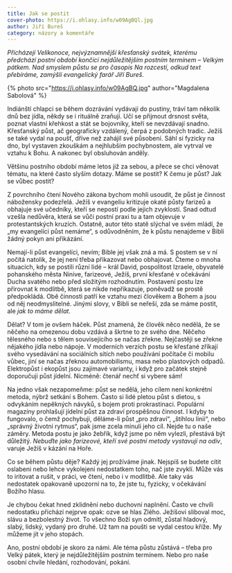 ```yaml
---
title: Jak se postit
cover-photo: https://i.ohlasy.info/w09AgBQl.jpg
author: Jiří Bureš
category: názory a komentáře
---
```


*Přicházejí Velikonoce, nejvýznamnější křesťanský svátek, kterému předchází postní období končící nejdůležitějším postním termínem – Velkým pátkem. Nad smyslem půstu se pro časopis Na rozcestí, odkud text přebíráme, zamýšlí evangelický farář Jiří Bureš.*

{% photo src="https://i.ohlasy.info/w09AgBQ.jpg" author="Magdalena Sabolová" %}

Indiánští chlapci se během dozrávání vydávají do pustiny, tráví tam několik dnů bez jídla, někdy se i rituálně zraňují. Učí se přijmout drsnost světa, poznat vlastní křehkost a stát se bojovníky, kteří se nevzdávají snadno. Křesťanský půst, ač geograficky vzdálený, čerpá z podobných tradic. Ježíš se také vydal na poušť, dříve než zahájil své působení. Sáhl si fyzicky na dno, byl vystaven zkouškám a nejhlubším pochybnostem, ale vytrval ve vztahu k Bohu. A nakonec byl obsluhován anděly.

Většinu postního období máme letos již za sebou, a přece se chci věnovat tématu, na které často slyším dotazy. Máme se postit? K čemu je půst? Jak se vůbec postit?

Z povrchního čtení Nového zákona bychom mohli usoudit, že půst je činnost nábožensky podezřelá. Ježíš v evangeliu kritizuje okaté půsty farizeů a obhajuje své učedníky, kteří se nepostí podle jejich zvyklostí. Snad odtud vzešla nedůvěra, která se vůči postní praxi tu a tam objevuje v protestantských kruzích. Ostatně, autor této statě slýchal ve svém mládí, že „my evangelíci půst nemáme“, s odůvodněním, že k půstu nenajdeme v Bibli žádný pokyn ani přikázání. 

Nemají-li půst evangelíci, nevím; Bible jej však zná a má. S postem se v ní počítá natolik, že jej není třeba přikazovat nebo obhajovat. Čteme o mnoha situacích, kdy se postili různí lidé – král David, pospolitost Izraele, obyvatelé pohanského města Ninive, farizeové, Ježíš, první křesťané v očekávání Ducha svatého nebo před složitým rozhodnutím. Postavení postu lze přirovnat k modlitbě, která se nikde nepřikazuje, poněvadž se prostě předpokládá. Obě činnosti patří ke vztahu mezi člověkem a Bohem a jsou od něj neodmyslitelné. Jinými slovy, v Bibli se neřeší, zda se máme postit, ale *jak to máme dělat*.

Dělat? V tom je ovšem háček. Půst znamená, že člověk něco nedělá, že se něčeho na omezenou dobu vzdává a škrtne to ze svého dne. Něčeho tělesného nebo s tělem souvisejícího se načas zřekne. Nejčastěji se zřekne nějakého jídla nebo nápoje. V moderních verzích postu se křesťané zříkají svého vysedávání na sociálních sítích nebo používání počítače či mobilu vůbec, jiní se načas zřeknou automobilismu, masa nebo plastových odpadů. Elektropůst i ekopůst jsou zajímavé varianty, i když pro začátek stejně doporučuji půst jídelní. Nicméně: čtenář nechť si vybere sám!

Na jedno však nezapomeňme: půst se nedělá, jeho cílem není konkrétní metoda, nýbrž setkání s Bohem. Často si lidé pletou půst s dietou, s odvykáním nepěkných návyků, s bojem proti prokrastinaci. Populární magazíny prohlašují jídelní půst za zdraví prospěšnou činnost. I kdyby to fungovalo, o čemž pochybuji, děláme-li půst „pro zdraví“, „štíhlou linii“, nebo „správný životní rytmus“, pak jsme zcela minuli jeho cíl. Nejde tu o naše záměry. Metoda postu je jako žebřík, když jsme po něm vylezli, přestává být důležitý. *Nebuďte jako farizeové, kteří své postní metody vystavují na odiv*, varuje Ježíš v  kázání na Hoře.

Co se během půstu děje? Každý jej prožíváme jinak. Nejspíš se budete cítit oslabeni nebo lehce vykolejeni nedostatkem toho, nač jste zvyklí. Může vás to iritovat a rušit, v práci, ve čtení, nebo i v modlitbě. Ale taky vás nedostatek opakovaně upozorní na to, že jste tu, fyzicky, v očekávání Božího hlasu.

Je chybou čekat hned zklidnění nebo duchovní naplnění. Často ve chvíli nedostatku přichází nejprve opak: ozve se hlas Zlého. Ježíšovi sliboval moc, slávu a bezbolestný život. To všechno Boží syn odmítl, zůstal hladový, slabý, lidský, vydaný pro druhé. Už tam na poušti se vydal cestou kříže. My můžeme jít v jeho stopách. 

Ano, postní období je skoro za námi. Ale téma půstu zůstává – třeba pro Velký pátek, který je nejdůležitějším postním termínem. Nebo pro naše osobní chvíle hledání, rozhodování, pokání.
